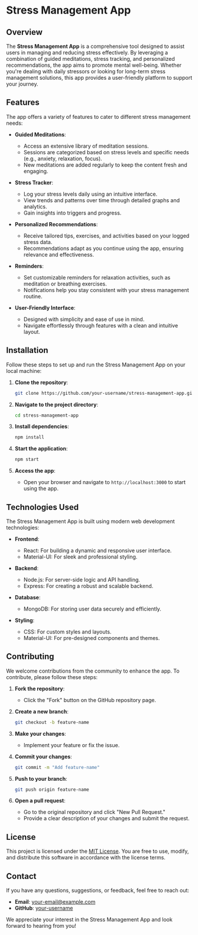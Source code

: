 # Stress Management App

## Overview

The **Stress Management App** is a comprehensive tool designed to assist users in managing and reducing stress effectively. By leveraging a combination of guided meditations, stress tracking, and personalized recommendations, the app aims to promote mental well-being. Whether you're dealing with daily stressors or looking for long-term stress management solutions, this app provides a user-friendly platform to support your journey.

## Features

The app offers a variety of features to cater to different stress management needs:

- **Guided Meditations**:

  - Access an extensive library of meditation sessions.
  - Sessions are categorized based on stress levels and specific needs (e.g., anxiety, relaxation, focus).
  - New meditations are added regularly to keep the content fresh and engaging.

- **Stress Tracker**:

  - Log your stress levels daily using an intuitive interface.
  - View trends and patterns over time through detailed graphs and analytics.
  - Gain insights into triggers and progress.

- **Personalized Recommendations**:

  - Receive tailored tips, exercises, and activities based on your logged stress data.
  - Recommendations adapt as you continue using the app, ensuring relevance and effectiveness.

- **Reminders**:

  - Set customizable reminders for relaxation activities, such as meditation or breathing exercises.
  - Notifications help you stay consistent with your stress management routine.

- **User-Friendly Interface**:
  - Designed with simplicity and ease of use in mind.
  - Navigate effortlessly through features with a clean and intuitive layout.

## Installation

Follow these steps to set up and run the Stress Management App on your local machine:

1. **Clone the repository**:

   ```bash
   git clone https://github.com/your-username/stress-management-app.git
   ```

2. **Navigate to the project directory**:

   ```bash
   cd stress-management-app
   ```

3. **Install dependencies**:

   ```bash
   npm install
   ```

4. **Start the application**:

   ```bash
   npm start
   ```

5. **Access the app**:
   - Open your browser and navigate to `http://localhost:3000` to start using the app.

## Technologies Used

The Stress Management App is built using modern web development technologies:

- **Frontend**:

  - React: For building a dynamic and responsive user interface.
  - Material-UI: For sleek and professional styling.

- **Backend**:

  - Node.js: For server-side logic and API handling.
  - Express: For creating a robust and scalable backend.

- **Database**:

  - MongoDB: For storing user data securely and efficiently.

- **Styling**:
  - CSS: For custom styles and layouts.
  - Material-UI: For pre-designed components and themes.

## Contributing

We welcome contributions from the community to enhance the app. To contribute, please follow these steps:

1. **Fork the repository**:

   - Click the "Fork" button on the GitHub repository page.

2. **Create a new branch**:

   ```bash
   git checkout -b feature-name
   ```

3. **Make your changes**:

   - Implement your feature or fix the issue.

4. **Commit your changes**:

   ```bash
   git commit -m "Add feature-name"
   ```

5. **Push to your branch**:

   ```bash
   git push origin feature-name
   ```

6. **Open a pull request**:
   - Go to the original repository and click "New Pull Request."
   - Provide a clear description of your changes and submit the request.

## License

This project is licensed under the [MIT License](LICENSE). You are free to use, modify, and distribute this software in accordance with the license terms.

## Contact

If you have any questions, suggestions, or feedback, feel free to reach out:

- **Email**: your-email@example.com
- **GitHub**: [your-username](https://github.com/your-username)

We appreciate your interest in the Stress Management App and look forward to hearing from you!
